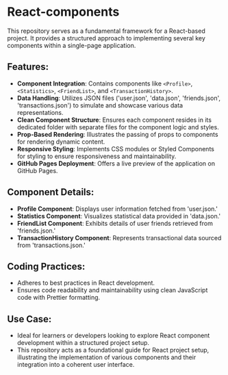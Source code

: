 # React-components

This repository serves as a fundamental framework for a React-based project. It provides a structured approach to implementing several key components within a single-page application.

## Features:
- **Component Integration**: Contains components like `<Profile>`, `<Statistics>`, `<FriendList>`, and `<TransactionHistory>`.
- **Data Handling**: Utilizes JSON files ('user.json', 'data.json', 'friends.json', 'transactions.json') to simulate and showcase various data representations.
- **Clean Component Structure**: Ensures each component resides in its dedicated folder with separate files for the component logic and styles.
- **Prop-Based Rendering**: Illustrates the passing of props to components for rendering dynamic content.
- **Responsive Styling**: Implements CSS modules or Styled Components for styling to ensure responsiveness and maintainability.
- **GitHub Pages Deployment**: Offers a live preview of the application on GitHub Pages.

## Component Details:
- **Profile Component**: Displays user information fetched from 'user.json.'
- **Statistics Component**: Visualizes statistical data provided in 'data.json.'
- **FriendList Component**: Exhibits details of user friends retrieved from 'friends.json.'
- **TransactionHistory Component**: Represents transactional data sourced from 'transactions.json.'

## Coding Practices:
- Adheres to best practices in React development.
- Ensures code readability and maintainability using clean JavaScript code with Prettier formatting.

## Use Case:
- Ideal for learners or developers looking to explore React component development within a structured project setup.
- This repository acts as a foundational guide for React project setup, illustrating the implementation of various components and their integration into a coherent user interface.
